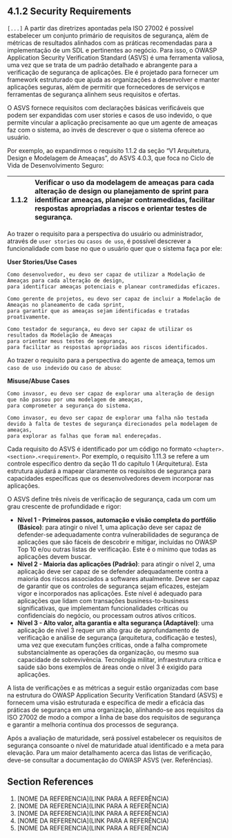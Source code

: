 ## 4.1.2 Security Requirements <!-- lembre-se que há o conjunto de requisitos de segurança provenientes dos SLC e da conformidade, e os requisitos de segurança específicos de cada projeto levantados durante a modelação de ameaças. Isso deve ficar muito bem marcado. O mapeamento de requisitos feito para o ASVS deve estar na parte prática -->

`[...]` A partir das diretrizes apontadas pela ISO 27002 é possível estabelecer um conjunto primário de requisitos de segurança, além de métricas de resultados alinhados com as práticas recomendadas para a implementação de um SDL e pertinentes ao negócio. Para isso, o OWASP Application Security Verification Standard (ASVS) é uma ferramenta valiosa, uma vez que se trata de um padrão detalhado e abrangente para a verificação de segurança de aplicações. Ele é projetado para fornecer um framework estruturado que ajuda as organizações a desenvolver e manter aplicações seguras, além de permitir que fornecedores de serviços e ferramentas de segurança alinhem seus requisitos e ofertas.

O ASVS fornece requisitos com declarações básicas verificáveis que podem ser expandidas com user stories e casos de uso indevido,  o que permite vincular a aplicação precisamente ao que um agente de ameaças faz com o sistema, ao invés de descrever o que o sistema oferece ao usuário.  

Por exemplo, ao expandirmos o requisito 1.1.2 da seção “V1 Arquitetura, Design e Modelagem de Ameaças”, do ASVS 4.0.3, que foca no Ciclo de Vida de Desenvolvimento Seguro:

| 1.1.2       | Verificar o uso da modelagem de ameaças para cada alteração de design ou planejamento de sprint para identificar ameaças, planejar contramedidas, facilitar respostas apropriadas a riscos e orientar testes de segurança.     |
| ------------- |:-------------|

Ao trazer o requisito para a perspectiva do usuário ou administrador, através de `user stories` ou `casos de uso`, é possível descrever a funcionalidade com base no que o usuário quer que o sistema faça por ele:

**User Stories/Use Cases**

```
Como desenvolvedor, eu devo ser capaz de utilizar a Modelação de Ameaças para cada alteração de design, 
para identificar ameaças potenciais e planear contramedidas eficazes.

Como gerente de projetos, eu devo ser capaz de incluir a Modelação de Ameaças no planeamento de cada sprint, 
para garantir que as ameaças sejam identificadas e tratadas proativamente.

Como testador de segurança, eu devo ser capaz de utilizar os resultados da Modelação de Ameaças 
para orientar meus testes de segurança, 
para facilitar as respostas apropriadas aos riscos identificados.
```

Ao trazer o requisito para a perspectiva do agente de ameaça, temos um `caso de uso indevido` ou `caso de abuso`:

**Misuse/Abuse Cases**

```
Como invasor, eu devo ser capaz de explorar uma alteração de design 
que não passou por uma modelagem de ameaças, 
para comprometer a segurança do sistema.

Como invasor, eu devo ser capaz de explorar uma falha não testada 
devido à falta de testes de segurança direcionados pela modelagem de ameaças, 
para explorar as falhas que foram mal endereçadas.
```
<!-- Talvez transferir essa sessão para o .md que detalha o ASVS, em 6.2.2 -->
Cada requisito do ASVS é identificado por um código no formato `<chapter>.<section>.<requirement>`. Por exemplo, o requisito 1.11.3 se refere a um controle específico dentro da seção 11 do capítulo 1 (Arquitetura). Esta estrutura ajudará a mapear claramente os requisitos de segurança para capacidades específicas que os desenvolvedores devem incorporar nas aplicações.

O ASVS define três níveis de verificação de segurança, cada um com um grau crescente de profundidade e rigor:

* **Nível 1 - Primeiros passos, automação e visão completa do portfólio (Básico)**: para atingir o nível 1, uma aplicação deve ser capaz de defender-se adequadamente contra vulnerabilidades de segurança de aplicações que são fáceis de descobrir e mitigar, incluídas no OWASP Top 10 e/ou outras listas de verificação. Este é o mínimo que todas as aplicações devem buscar.
* **Nível 2 - Maioria das aplicações (Padrão)**: para atingir o nível 2, uma aplicação deve ser capaz de se defender adequadamente contra a maioria dos riscos associados a softwares atualmente. Deve ser capaz de garantir que os controles de segurança sejam eficazes, estejam vigor e incorporados nas aplicações. Este nível é adequado para aplicações que lidam com transações business-to-business significativas, que implementam funcionalidades críticas ou confidenciais do negócio, ou processam outros ativos críticos.
* **Nível 3 - Alto valor, alta garantia e alta segurança (Adaptável)**: uma aplicação de nível 3 requer um alto grau de aprofundamento de verificação e análise de segurança (arquitetura, codificação e testes), uma vez que executam funções críticas, onde a falha compromete substancialmente as operações da organização, ou mesmo sua capacidade de sobrevivência. Tecnologia militar, infraestrutura crítica e saúde são bons exemplos de áreas onde o nível 3 é exigido para aplicações.

A lista de verificações e as métricas a seguir estão organizadas com base na estrutura do OWASP Application Security Verification Standard (ASVS) e fornecem uma visão estruturada e específica de medir a eficácia das práticas de segurança em uma organização, alinhando-se aos requisitos da ISO 27002 de modo a compor a linha de base dos requisitos de segurança e garantir a melhoria contínua dos processos de segurança.

Após a avaliação de maturidade, será possível estabelecer os requisitos de segurança consoante o nível de maturidade atual identificado e a meta para elevação. Para um maior detalhamento acerca das listas de verificação, deve-se consultar a documentação do OWASP ASVS (ver. Referências).

## Section References

1. <a name="ref-?"></a>[NOME DA REFERENCIA](LINK PARA A REFERÊNCIA) <!-- REF-? -->
2. <a name="ref-?"></a>[NOME DA REFERENCIA](LINK PARA A REFERÊNCIA) <!-- REF-? -->
3. <a name="ref-?"></a>[NOME DA REFERENCIA](LINK PARA A REFERÊNCIA) <!-- REF-? -->
4. <a name="ref-?"></a>[NOME DA REFERENCIA](LINK PARA A REFERÊNCIA) <!-- REF-? -->
5. <a name="ref-?"></a>[NOME DA REFERENCIA](LINK PARA A REFERÊNCIA) <!-- REF-? -->